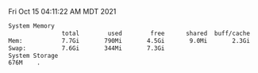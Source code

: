 Fri Oct 15 04:11:22 AM MDT 2021
```bash
System Memory
               total        used        free      shared  buff/cache   available
Mem:           7.7Gi       790Mi       4.5Gi       9.0Mi       2.3Gi       6.6Gi
Swap:          7.6Gi       344Mi       7.3Gi
System Storage
676M	.
```
